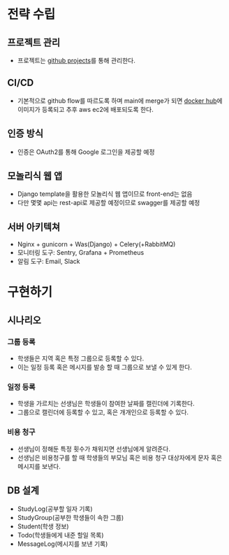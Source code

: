 # 전략 수립

## 프로젝트 관리

- 프로젝트는 [github projects](https://github.com/users/jongseong-dev/projects/9/views/1)를 통해 관리한다.

## CI/CD

- 기본적으로 github flow를 따르도록 하며 main에 merge가
  되면 [docker hub](https://hub.docker.com/repository/docker/dlwhdtjd012/tytor-log/general)에 이미지가 등록되고 추후 aws ec2에 배포되도록
  한다.

## 인증 방식

- 인증은 OAuth2를 통해 Google 로그인을 제공할 예정

## 모놀리식 웹 앱

- Django template을 활용한 모놀리식 웹 앱이므로 front-end는 없음
- 다만 몇몇 api는 rest-api로 제공할 예정이므로 swagger를 제공할 예정

## 서버 아키텍쳐

- Nginx + gunicorn + Was(Django) + Celery(+RabbitMQ)
- 모니터링 도구: Sentry, Grafana + Prometheus
- 알림 도구: Email, Slack

# 구현하기

## 시나리오

### 그룹 등록

- 학생들은 지역 혹은 특정 그룹으로 등록할 수 있다.
- 이는 일정 등록 혹은 메시지를 발송 할 때 그룹으로 보낼 수 있게 한다.

### 일정 등록

- 학생을 가르치는 선생님은 학생들이 참여한 날짜를 캘린더에 기록한다.
- 그룹으로 캘린더에 등록할 수 있고, 혹은 개개인으로 등록할 수 있다.

### 비용 청구

- 선생님이 정해둔 특정 횟수가 채워지면 선생님에게 알려준다.
- 선생님은 비용청구를 할 때 학생들의 부모님 혹은 비용 청구 대상자에게 문자 혹은 메시지를 보낸다.

## DB 설계

- StudyLog(공부할 일자 기록)
- StudyGroup(공부한 학생들이 속한 그룹)
- Student(학생 정보)
- Todo(학생들에게 내준 할일 목록)
- MessageLog(메시지를 보낸 기록)